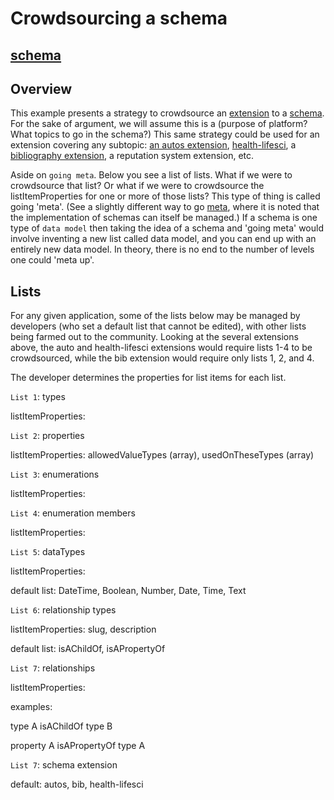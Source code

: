 Crowdsourcing a schema
======

[schema](https://schema.org/docs/schemas.html)
------------------------------

## Overview 

This example presents a strategy to crowdsource an [extension](https://schema.org/docs/extension.html) to a [schema](https://schema.org/docs/schemas.html). For the sake of argument, we will assume this is a (purpose of platform? What topics to go in the schema?) This same strategy could be used for an extension covering any subtopic: [an autos extension](https://schema.org/docs/auto.home.html), [health-lifesci](https://schema.org/docs/health-lifesci.home.html), a [bibliography extension](https://schema.org/docs/bib.home.html), a reputation system extension, etc.

Aside on `going meta`. Below you see a list of lists. What if we were to crowdsource that list? Or what if we were to crowdsource the listItemProperties for one or more of those lists? This type of thing is called going 'meta'. (See a slightly different way to go [meta](https://schema.org/docs/meta.home.html), where it is noted that the implementation of schemas can itself be managed.) If a schema is one type of `data model` then taking the idea of a schema and 'going meta' would involve inventing a new list called data model, and you can end up with an entirely new data model. In theory, there is no end to the number of levels one could 'meta up'. 

## Lists

For any given application, some of the lists below may be managed by developers (who set a default list that cannot be edited), with other lists being farmed out to the community. Looking at the several extensions above, the auto and health-lifesci extensions would require lists 1-4 to be crowdsourced, while the bib extension would require only lists 1, 2, and 4.

The developer determines the properties for list items for each list.

`List 1`: types

listItemProperties:

`List 2`: properties

listItemProperties: allowedValueTypes (array), usedOnTheseTypes (array)

`List 3`: enumerations

listItemProperties:

`List 4`: enumeration members

listItemProperties:

`List 5`: dataTypes

listItemProperties:

default list: DateTime, Boolean, Number, Date, Time, Text

`List 6`: relationship types

listItemProperties: slug, description

default list: isAChildOf, isAPropertyOf

`List 7`: relationships

listItemProperties:

examples:

type A isAChildOf type B

property A isAPropertyOf type A

`List 7`: schema extension

default: autos, bib, health-lifesci


